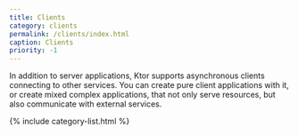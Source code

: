 ```yaml
---
title: Clients
category: clients
permalink: /clients/index.html
caption: Clients
priority: -1 
---
```


In addition to server applications, Ktor supports asynchronous clients
connecting to other services. You can create pure client applications with it,
or create mixed complex applications, that not only serve resources, but also communicate
with external services.

{% include category-list.html %}
